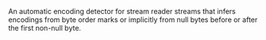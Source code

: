 An automatic encoding detector for stream reader streams that infers encodings from byte order marks or implicitly from null bytes before or after the first non-null byte.